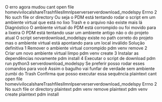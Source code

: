 O erro agora mudou
cant open file homevivilocalshareTrashfilesllmnlpserverserverdownload_modelspy Errno 2 No such file or directory
Ou seja o PDM está tentando rodar o script em um ambiente virtual que está no lixo Trash e o arquivo não existe mais lá
Diagnóstico
 O ambiente virtual do PDM está corrompido ou foi movido para a lixeira
 O PDM está tentando usar um ambiente antigo não o do projeto atual
 O script serverdownload_modelspy existe no path correto do projeto mas o ambiente virtual está apontando para um local inválido
 Solução definitiva
1 Remover o ambiente virtual corrompido
pdm venv remove
2 Criar um novo ambiente virtual limpo
pdm venv create
3 Instalar as dependências novamente
pdm install
4 Executar o script de download
pdm run python3 serverdownload_modelspy
Se preferir posso rodar esses comandos para você
Assim o bagulho vai funfar de verdade sem ambiente zumbi do Trash
Confirma que posso executar essa sequência
plaintext
cant open file homevivilocalshareTrashfilesllmnlpserverserverdownload_modelspy Errno 2 No such file or directory
plaintext
pdm venv remove
plaintext
pdm venv create
plaintext
pdm install